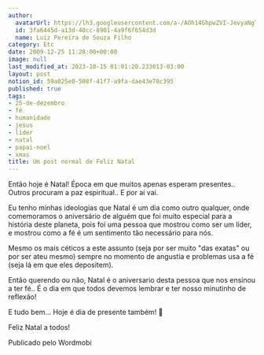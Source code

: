 ```yaml
---
author:
  avatarUrl: https://lh3.googleusercontent.com/a-/AOh14GhpwZVI-JevyaNgTdlrOT6YN20cI6V9Kxtq38Ij8AQ=s100
  id: 3fa6445d-a13d-40cc-8901-4a9f6f654d3d
  name: Luiz Pereira de Souza Filho
category: Etc
date: 2009-12-25 11:28:00+00:00
image: null
last_modified_at: 2023-10-15 01:01:20.233013-03:00
layout: post
notion_id: 59a025e0-508f-41f7-a9fa-dae43e78c395
published: true
tags:
- 25-de-dezembro
- fé
- humanidade
- jesus
- líder
- natal
- papai-noel
- xmas
title: Um post normal de Feliz Natal
---
```


Então hoje é Natal! Época em que muitos apenas esperam presentes.. Outros procuram a paz espiritual.. E por aí vai.

Eu tenho minhas ideologias que Natal é um dia como outro qualquer, onde comemoramos o aniversário de alguém que foi muito especial para a história deste planeta, pois foi uma pessoa que mostrou como ser um líder, e mostrou como a fé é um sentimento tão necessário para nós.

Mesmo os mais céticos a este assunto (seja por ser muito "das exatas" ou por ser ateu mesmo) sempre no momento de angustia e problemas usa a fé (seja lá em que eles depositem).

Então querendo ou não, Natal é o aniversario desta pessoa que nos ensinou a ter fé.. É o dia em que todos devemos lembrar e ter nosso minutinho de reflexão!

E tudo bem... Hoje é dia de presente também! 🙂

Feliz Natal a todos!

Publicado pelo Wordmobi
